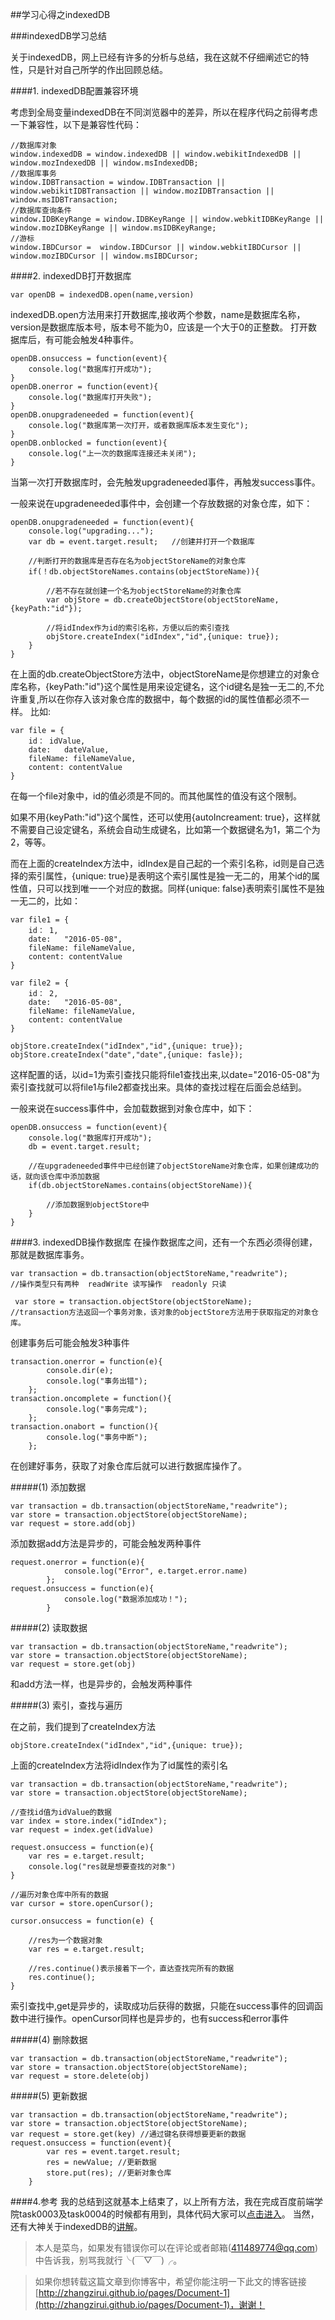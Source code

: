 <!--title: 学习心得之indexedDB-->
<!--date: 2016-05-8-->
<!--tags: javascript-->
<!--abstract: 百度前端学院spring中task0003及task0004任务，即构建一个简单的web-app。通过完成这一个任务，发现自己还有好多不懂和欠缺的地方，真是觉得越学习，越发现自己的无知。Web学习之路早已经没有刚开始入门时的那么简单，什么模块化，移动端，工程化，性能优化，安全等等都需要学习，路还有好长好长，我需要不断努力...-->



##学习心得之indexedDB


###indexedDB学习总结

关于indexedDB，网上已经有许多的分析与总结，我在这就不仔细阐述它的特性，只是针对自己所学的作出回顾总结。  

####1. indexedDB配置兼容环境

考虑到全局变量indexedDB在不同浏览器中的差异，所以在程序代码之前得考虑一下兼容性，以下是兼容性代码：
	
	//数据库对象
    window.indexedDB = window.indexedDB || window.webikitIndexedDB || window.mozIndexedDB || window.msIndexedDB;
    //数据库事务
    window.IDBTransaction = window.IDBTransaction || window.webikitIDBTransaction || window.mozIDBTransaction || window.msIDBTransaction;
    //数据库查询条件
    window.IDBKeyRange = window.IDBKeyRange || window.webkitIDBKeyRange || window.mozIDBKeyRange || window.msIDBKeyRange;
    //游标
    window.IBDCursor =  window.IBDCursor || window.webkitIBDCursor || window.mozIBDCursor || window.msIBDCursor; 

####2. indexedDB打开数据库
	
	var openDB = indexedDB.open(name,version)
indexedDB.open方法用来打开数据库,接收两个参数，name是数据库名称，version是数据库版本号，版本号不能为0，应该是一个大于0的正整数。
打开数据库后，有可能会触发4种事件。
	
	openDB.onsuccess = function(event){
		console.log("数据库打开成功");
	}
	openDB.onerror = function(event){
		console.log("数据库打开失败");
	}
	openDB.onupgradeneeded = function(event){
		console.log("数据库第一次打开，或者数据库版本发生变化");
	}
	openDB.onblocked = function(event){
		console.log("上一次的数据库连接还未关闭");
	}

当第一次打开数据库时，会先触发upgradeneeded事件，再触发success事件。

一般来说在upgradeneeded事件中，会创建一个存放数据的对象仓库，如下：

	openDB.onupgradeneeded = function(event){
		console.log("upgrading...");
		var db = event.target.result; 	//创建并打开一个数据库
		
		//判断打开的数据库是否存在名为objectStoreName的对象仓库
		if(！db.objectStoreNames.contains(objectStoreName)){

			//若不存在就创建一个名为objectStoreName的对象仓库
			var objStore = db.createObjectStore(objectStoreName,{keyPath:"id"});
			
			//将idIndex作为id的索引名称，方便以后的索引查找
			objStore.createIndex("idIndex","id",{unique: true});
		}
	}

在上面的db.createObjectStore方法中，objectStoreName是你想建立的对象仓库名称，{keyPath:"id"}这个属性是用来设定键名，这个id键名是独一无二的,不允许重复,所以在你存入该对象仓库的数据中，每个数据的id的属性值都必须不一样。
比如:

	var file = {
		id： idValue,
		date:	dateValue,
		fileName: fileNameValue,
		content: contentValue 	
	}	

在每一个file对象中，id的值必须是不同的。而其他属性的值没有这个限制。

如果不用{keyPath:"id"}这个属性，还可以使用{autoIncreament: true}，这样就不需要自己设定键名，系统会自动生成键名，比如第一个数据键名为1，第二个为2，等等。

而在上面的createIndex方法中，idIndex是自己起的一个索引名称，id则是自己选择的索引属性，{unique: true}是表明这个索引属性是独一无二的，用某个id的属性值，只可以找到唯一一个对应的数据。同样{unique: false}表明索引属性不是独一无二的，比如：

	var file1 = {
		id： 1,
		date:	"2016-05-08",
		fileName: fileNameValue,
		content: contentValue 	
	}

	var file2 = {
		id： 2,
		date:	"2016-05-08",
		fileName: fileNameValue,
		content: contentValue 	
	}	

	objStore.createIndex("idIndex","id",{unique: true});
	objStore.createIndex("date","date",{unique: fasle});

这样配置的话，以id=1为索引查找只能将file1查找出来,以date="2016-05-08"为索引查找就可以将file1与file2都查找出来。具体的查找过程在后面会总结到。

一般来说在success事件中，会加载数据到对象仓库中，如下：

	openDB.onsuccess = function(event){
		console.log("数据库打开成功");
		db = event.target.result;

		//在upgradeneeded事件中已经创建了objectStoreName对象仓库，如果创建成功的话，就向该仓库中添加数据
		if(db.objectStoreNames.contains(objectStoreName)){
			
			//添加数据到objectStore中
		}
	}

####3. indexedDB操作数据库
在操作数据库之间，还有一个东西必须得创建，那就是数据库事务。

	var transaction = db.transaction(objectStoreName,"readwrite");
	//操作类型只有两种	readWrite 读写操作	readonly 只读
	
	 var store = transaction.objectStore(objectStoreName);
	//transaction方法返回一个事务对象，该对象的objectStore方法用于获取指定的对象仓库。

创建事务后可能会触发3种事件

	transaction.onerror = function(e){
            console.dir(e);
			console.log("事务出错");
    	};
    transaction.oncomplete = function(){
            console.log("事务完成");
        };
    transaction.onabort = function(){
            console.log("事务中断");
        };
在创建好事务，获取了对象仓库后就可以进行数据库操作了。

#####(1) 添加数据
	
	var transaction = db.transaction(objectStoreName,"readwrite");
	var store = transaction.objectStore(objectStoreName);
	var request = store.add(obj) 

添加数据add方法是异步的，可能会触发两种事件

	request.onerror = function(e){
                console.log("Error", e.target.error.name)
            };
	request.onsuccess = function(e){
                console.log("数据添加成功！");
            }

#####(2) 读取数据

	var transaction = db.transaction(objectStoreName,"readwrite");
	var store = transaction.objectStore(objectStoreName);	
	var request = store.get(obj)

和add方法一样，也是异步的，会触发两种事件

#####(3) 索引，查找与遍历

在之前，我们提到了createIndex方法
	
	objStore.createIndex("idIndex","id",{unique: true});

上面的createIndex方法将idIndex作为了id属性的索引名

	var transaction = db.transaction(objectStoreName,"readwrite");
	var store = transaction.objectStore(objectStoreName);
	
	//查找id值为idValue的数据
	var index = store.index("idIndex");
	var request = index.get(idValue)
	
	request.onsuccess = function(e){
        var res = e.target.result;
		console.log("res就是想要查找的对象")
    }
	
	//遍历对象仓库中所有的数据
	var cursor = store.openCursor();

	cursor.onsuccess = function(e) {
		
		//res为一个数据对象
    	var res = e.target.result;
		
		//res.continue()表示接着下一个，直达查找完所有的数据
		res.continue();
	}

索引查找中,get是异步的，读取成功后获得的数据，只能在success事件的回调函数中进行操作。openCursor同样也是异步的，也有success和error事件

#####(4) 删除数据

	var transaction = db.transaction(objectStoreName,"readwrite");
	var store = transaction.objectStore(objectStoreName);		
	var request = store.delete(obj)

#####(5) 更新数据
	
	var transaction = db.transaction(objectStoreName,"readwrite");
	var store = transaction.objectStore(objectStoreName);	
	var request = store.get(key) //通过键名获得想要更新的数据
	request.onsuccess = function(event){
            var res = event.target.result;
            res = newValue; //更新数据
            store.put(res);	//更新对象仓库
        }

####4.参考
我的总结到这就基本上结束了，以上所有方法，我在完成百度前端学院task0003及task0004的时候都有用到，具体代码大家可以[点击进入](https://github.com/Zhangzirui/learn-from-baidu-ife/blob/master/spring/task0003/src/indexedDB.js)。
当然，还有大神关于indexedDB的[讲解](http://javascript.ruanyifeng.com/bom/indexeddb.html)。

>本人是菜鸟，如果发有错误你可以在评论或者邮箱(411489774@qq.com)中告诉我，别骂我就行╰(￣▽￣)╭。

>如果你想转载这篇文章到你博客中，希望你能注明一下此文的博客链接[http://zhangzirui.github.io/pages/Document-1](http://zhangzirui.github.io/pages/Document-1)，谢谢！

